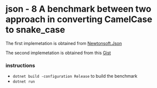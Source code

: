 # json - 8 A benchmark between two approach in converting CamelCase to snake_case

The first implemetation is obtained from [Newtonsoft.Json](https://github.com/JamesNK/Newtonsoft.Json/blob/cdf10151d507d497a3f9a71d36d544b199f73435/Src/Newtonsoft.Json/Utilities/StringUtils.cs)

The second implemetation is obtained from this [Gist](https://gist.github.com/vkobel/d7302c0076c64c95ef4b)

### instructions
- `dotnet build -configuration Release` to build the benchmark
- `dotnet run`



